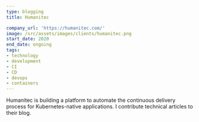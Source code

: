 ```yaml
---
type: blogging
title: Humanitec

company_url: 'https://humanitec.com/'
image: /src/assets/images/clients/humanitec.png
start_date: 2020
end_date: ongoing
tags:
- technology
- development
- CI
- CD
- devops
- containers
---
```


Humanitec is building a platform to automate the continuous delivery process for Kubernetes-native applications. I contribute technical articles to their blog.
